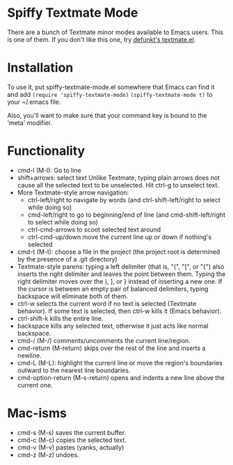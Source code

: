 Spiffy Textmate Mode
====================

There are a bunch of Textmate minor modes available to Emacs users. This is one of them.
If you don't like this one, try [defunkt's textmate.el](http://github.com/defunkt/textmate.el/tree/master).

Installation
============

To use it, put spiffy-textmate-mode.el somewhere that Emacs can find it and add
`(require 'spiffy-textmate-mode)`
`(spiffy-textmate-mode t)`
to your ~/.emacs file.

Also, you'll want to make sure that your command key is bound to the 'meta' modifier.

Functionality
=============
* cmd-l (M-l): Go to line
* shift+arrows: select text
  Unlike Textmate, typing plain arrows does not cause all the selected text to be unselected. Hit ctrl-g to unselect text.
* More Textmate-style arrow navigation:
  * ctrl-left/right to navigate by words (and ctrl-shift-left/right to select while doing so)
  * cmd-left/right to go to beginning/end of line (and cmd-shift-left/right to select while doing so)
  * ctrl-cmd-arrows to scoot selected text around
  * ctrl-cmd-up/down move the current line up or down if nothing's selected
* cmd-t (M-t): choose a file in the project (the project root is determined by the presence of a .git directory)
* Textmate-style parens: typing a left delimiter (that is, "(", "[", or "{") also inserts the right delimiter and leaves the point between them. Typing the right delimiter moves over the ), ], or } instead of inserting a new one. If the cursor is between an empty pair of balanced delimiters, typing backspace will eliminate both of them.
* ctrl-w selects the current word if no text is selected (Textmate behavior). If some text is selected, then ctrl-w kills it (Emacs behavior).
* ctrl-shift-k kills the entire line.
* backspace kills any selected text, otherwise it just acts like normal backspace.
* cmd-/ (M-/) comments/uncomments the current line/region.
* cmd-return (M-return) skips over the rest of the line and inserts a newline.
* cmd-L (M-L): highlight the current line or move the region's boundaries outward to the nearest line boundaries.
* cmd-option-return (M-s-return) opens and indents a new line above the current one.

Mac-isms
========
* cmd-s (M-s) saves the current buffer.
* cmd-c (M-c) copies the selected text.
* cmd-v (M-v) pastes (yanks, actually)
* cmd-z (M-z) undoes.